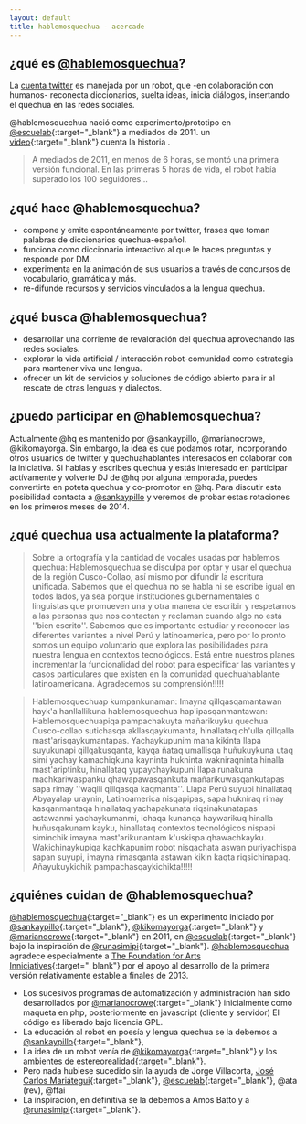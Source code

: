 ```yaml
---
layout: default
title: hablemosquechua - acercade
---
```

## ¿qué es [@hablemosquechua](https://twitter.com/hablemosquechua)?

La [cuenta twitter](https://twitter.com/hablemosquechua) es manejada por un robot,
que -en colaboración con humanos- reconecta diccionarios, suelta ideas, inicia diálogos, insertando el 
quechua en las redes sociales. 

@hablemosquechua nació como experimento/prototipo en [@escuelab](http://twitter.com/escuelab){:target="_blank"} a mediados de 2011. un [video](http://www.youtube.com/watch?v=l4NFPkpkIzQ){:target="_blank"} cuenta la historia . 

> A mediados de 2011, en menos de 6 horas, se montó una primera versión funcional. 
> En las primeras 5 horas de vida, el robot había superado los 100 seguidores...

## ¿qué hace @hablemosquechua?

- compone y emite espontáneamente por twitter, frases que toman palabras de diccionarios quechua-español. 
- funciona como diccionario interactivo al que le haces preguntas y responde por DM. 
- experimenta en la animación de sus usuarios a través de concursos de vocabulario, gramática y más. 
- re-difunde recursos y servicios vinculados a la lengua quechua. 

## ¿qué busca @hablemosquechua?

- desarrollar una corriente de revaloración del quechua aprovechando las redes sociales.
- explorar la vida artificial / interacción robot-comunidad como estrategia para mantener viva una lengua.
- ofrecer un kit de servicios y soluciones de código abierto para ir al rescate de otras lenguas y dialectos. 

## ¿puedo participar en @hablemosquechua?

Actualmente @hq es mantenido por @sankaypillo, @marianocrowe, @kikomayorga. Sin embargo, la idea es que podamos rotar, incorporando otros usuarios de twitter y quechuahablantes interesados en colaborar con la iniciativa. Si hablas y escribes quechua y estás interesado en participar actívamente y volverte DJ de @hq por alguna temporada, puedes convertirte en poteta quechua y co-promotor en @hq. Para discutir esta posibilidad contacta a [@sankaypillo](http://twitter.com/sankaypillo) y veremos de probar estas rotaciones en los primeros meses de 2014. 

## ¿qué quechua usa actualmente la plataforma?

> Sobre la ortografía y la cantidad de vocales usadas por hablemos quechua: Hablemosquechua se disculpa por optar y usar el quechua de la región Cusco-Collao, así mismo por difundir la escritura unificada. Sabemos que el quechua no se habla ni se escribe igual en todos lados, ya sea porque instituciones gubernamentales o linguistas que promueven una y otra manera de escribir y respetamos a las personas que nos contactan y reclaman cuando algo no está ''bien escrito''. Sabemos que es importante estudiar y reconocer las diferentes variantes a nivel Perú y latinoamerica, pero por lo pronto somos un equipo voluntario que explora las posibilidades para nuestra lengua en contextos tecnológicos. Está entre nuestros planes incrementar la funcionalidad del robot para especificar las variantes y casos particulares  que existen en la comunidad quechuahablante latinoamericana.
> Agradecemos su comprensión!!!!!

> Hablemosquechuap kumpankunaman:
> Imayna qillqasqamantawan hayk'a hanllallikuna hablemosquechua hap'ipasqanmantawan:
> Hablemosquechuapiqa pampachakuyta mañarikuyku quechua Cusco-collao sutichasqa akllasqaykumanta, hinallataq ch'ulla qillqalla mast'arisqaykumantapas.
> Yachaykupunim mana kikinta llapa suyukunapi qillqakusqanta, kayqa ñataq umallisqa huñukuykuna utaq simi yachay kamachiqkuna kayninta hukninta wakniraqninta hinalla mast'ariptinku, hinallataq yupaychaykupuni llapa runakuna machkariwaspanku qhawapawasqankuta mañarikuwasqankutapas sapa rimay ''waqlli qillqasqa kaqmanta''. Llapa Perú suyupi hinallataq Abyayalap uraynin, Latinoamerica nisqapipas, sapa hukniraq rimay kasqanmantaqa hinallataq yachapakunata riqsinakunatapas astawanmi yachaykumanmi, ichaqa kunanqa haywarikuq hinalla huñusqakunam kayku, hinallataq contextos tecnológicos nispapi siminchik imayna mast'arikunantam k'uskispa qhawachkayku. Wakichinaykupiqa kachkapunim robot nisqachata aswan puriyachispa sapan suyupi, imayna rimasqanta astawan kikin kaqta riqsichinapaq.
>Añayukuykichik pampachasqaykichikta!!!!!

## ¿quiénes cuidan de @hablemosquechua?

[@hablemosquechua](https://twitter.com/hablemosquechua){:target="_blank"} es un experimento iniciado por
[@sankaypillo](https://twitter.com/sankaypillo){:target="_blank"},
[@kikomayorga](https://twitter.com/kikomayorga){:target="_blank"}
y [@marianocrowe](https://twitter.com/marianocrowe){:target="_blank"} en 2011, en
[@escuelab](https://twitter.com/escuelab){:target="_blank"} bajo la inspiración de
[@runasimipi](https://twitter.com/runasimipi){:target="_blank"}. 
[@hablemosquechua](https://twitter.com/hablemosquechua) agradece especialmente a
[The Foundation for Arts Inniciatives](http://www.ffaiarts.net){:target="_blank"}
por el apoyo al desarrollo de la primera versión relativamente estable a finales de 2013.

- Los sucesivos programas de automatización y administración han sido desarrollados por [@marianocrowe](http://twitter.com/marianocrowe){:target="_blank"} inicialmente como maqueta en php, posteriormente en javascript (cliente y servidor) El código es liberado bajo licencia GPL.
- La educación al robot en poesía y lengua quechua se la debemos a [@sankaypillo](http://twitter.com/sankaypillo){:target="_blank"}, 
- La idea de un robot venía de [@kikomayorga](http://twitter.com/kikomayorga){:target="_blank"} y los [ambientes de estereorealidad](http://www.youtube.com/watch?v=R6_0QouYptE){:target="_blank"}. 
- Pero nada hubiese sucedido sin la ayuda de Jorge Villacorta, [José Carlos Mariátegui](http://twitter.com/tupacamauta){:target="_blank"}, [@escuelab](http://twitter.com/escuelab){:target="_blank"}, @ata (rev), @ffai
- La inspiración, en definitiva se la debemos a Amos Batto y a [@runasimipi](http://twitter.com/runasimipi){:target="_blank"}. 
